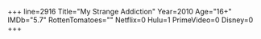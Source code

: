 +++
line=2916
Title="My Strange Addiction"
Year=2010
Age="16+"
IMDb="5.7"
RottenTomatoes=""
Netflix=0
Hulu=1
PrimeVideo=0
Disney=0
+++

